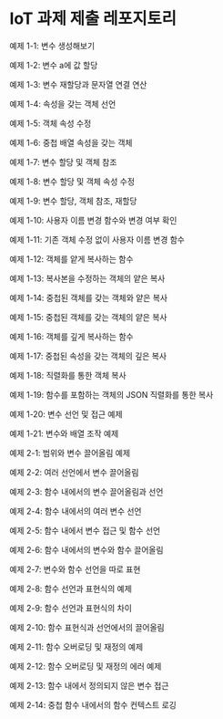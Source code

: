 # IoT 과제 제출 레포지토리

예제 1-1: 변수 생성해보기

예제 1-2: 변수 a에 값 할당 

예제 1-3: 변수 재할당과 문자열 연결 연산

예제 1-4: 속성을 갖는 객체 선언

예제 1-5: 객체 속성 수정

예제 1-6: 중첩 배열 속성을 갖는 객체

예제 1-7: 변수 할당 및 객체 참조

예제 1-8: 변수 할당 및 객체 속성 수정

예제 1-9: 변수 할당, 객체 참조, 재할당

예제 1-10: 사용자 이름 변경 함수와 변경 여부 확인

예제 1-11: 기존 객체 수정 없이 사용자 이름 변경 함수

예제 1-12: 객체를 얕게 복사하는 함수

예제 1-13: 복사본을 수정하는 객체의 얕은 복사

예제 1-14: 중첩된 객체를 갖는 객체와 얕은 복사

예제 1-15: 중첩된 객체를 갖는 객체의 얕은 복사

예제 1-16: 객체를 깊게 복사하는 함수

예제 1-17: 중첩된 속성을 갖는 객체의 깊은 복사

예제 1-18: 직렬화를 통한 객체 복사

예제 1-19: 함수를 포함하는 객체의 JSON 직렬화를 통한 복사

예제 1-20: 변수 선언 및 접근 예제 

예제 1-21: 변수와 배열 조작 예제

예제 2-1: 범위와 변수 끌어올림 예제

예제 2-2: 여러 선언에서 변수 끌어올림

예제 2-3: 함수 내에서의 변수 끌어올림과 선언

예제 2-4: 함수 내에서의 여러 변수 선언

예제 2-5: 함수 내에서 변수 접근 및 함수 선언

예제 2-6: 함수 내에서의 변수와 함수 끌어올림

예제 2-7: 변수와 함수 선언을 따로 표현

예제 2-8: 함수 선언과 표현식의 예제

예제 2-9: 함수 선언과 표현식의 차이

예제 2-10: 함수 표현식과 선언에서의 끌어올림

예제 2-11: 함수 오버로딩 및 재정의 예제

예제 2-12: 함수 오버로딩 및 재정의 에러 예제

예제 2-13: 함수 내에서 정의되지 않은 변수 접근

예제 2-14: 중첩 함수 내에서의 함수 컨텍스트 로깅